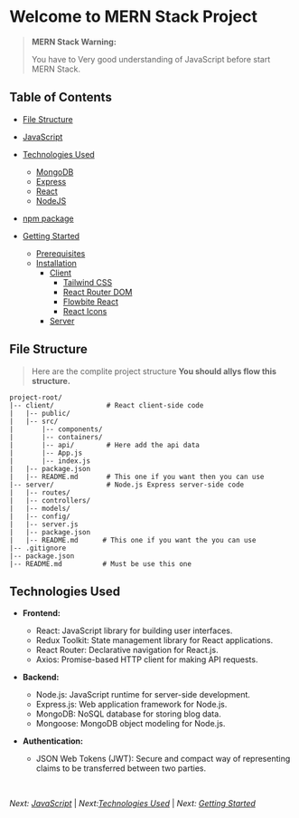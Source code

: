 # Welcome to MERN Stack Project

> **MERN Stack Warning:**
>
> You have to Very good understanding of JavaScript before start MERN Stack.

## Table of Contents

- [File Structure](#file-structure)

- [JavaScript](./technologiesUsed.md/#javascript)

- [Technologies Used](./technologiesUsed.md)

  - [MongoDB](./technologiesUsed.md#mongodb)
  - [Express](./technologiesUsed.md#express)
  - [React](./technologiesUsed.md#react)
  - [NodeJS](./technologiesUsed.md#nodejs)

- [npm package](./npmPackage.md)

- [Getting Started](./gettingStarted.md)

  - [Prerequisites](./gettingStarted.md)
  - [Installation](./gettingStarted.md)
    - [Client](./client.md)
      - [Tailwind CSS](https://tailwindcss.com/docs/guides/vite)
      - [React Router DOM](https://reactrouter.com/en/main)
      - [Flowbite React](https://www.flowbite-react.com/)
      - [React Icons](https://www.npmjs.com/package/react-icons)
    - [Server](./server.md)

## File Structure

> Here are the complite project structure **You should allys flow this structure.**

```
project-root/
|-- client/             # React client-side code
|   |-- public/
|   |-- src/
|       |-- components/
|       |-- containers/
|       |-- api/        # Here add the api data
|       |-- App.js
|       |-- index.js
|   |-- package.json
|   |-- README.md       # This one if you want then you can use
|-- server/             # Node.js Express server-side code
|   |-- routes/
|   |-- controllers/
|   |-- models/
|   |-- config/
|   |-- server.js
|   |-- package.json
|   |-- README.md      # This one if you want the you can use
|-- .gitignore
|-- package.json
|-- README.md          # Must be use this one
```

## Technologies Used

- **Frontend:**

  - React: JavaScript library for building user interfaces.
  - Redux Toolkit: State management library for React applications.
  - React Router: Declarative navigation for React.js.
  - Axios: Promise-based HTTP client for making API requests.

- **Backend:**

  - Node.js: JavaScript runtime for server-side development.
  - Express.js: Web application framework for Node.js.
  - MongoDB: NoSQL database for storing blog data.
  - Mongoose: MongoDB object modeling for Node.js.

- **Authentication:**

  - JSON Web Tokens (JWT): Secure and compact way of representing claims to be transferred between two parties.

<br>

_Next: [JavaScript](./gettingStarted.md)_ | _Next:[Technologies Used](./technologiesUsed.md)_ | _Next: [Getting Started](./gettingStarted.md)_
